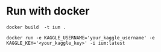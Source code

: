 # Run with docker
`docker build  -t ium .`

`docker run -e KAGGLE_USERNAME='your_kaggle_username' -e KAGGLE_KEY='<your_kaggle_key>' -i ium:latest`
